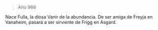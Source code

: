 > Año 966

Nace Fulla, la diosa Vanir de la abundancia. De ser amiga de Freyja en Vanaheim, pasará a ser sirviente de Frigg en Asgard.